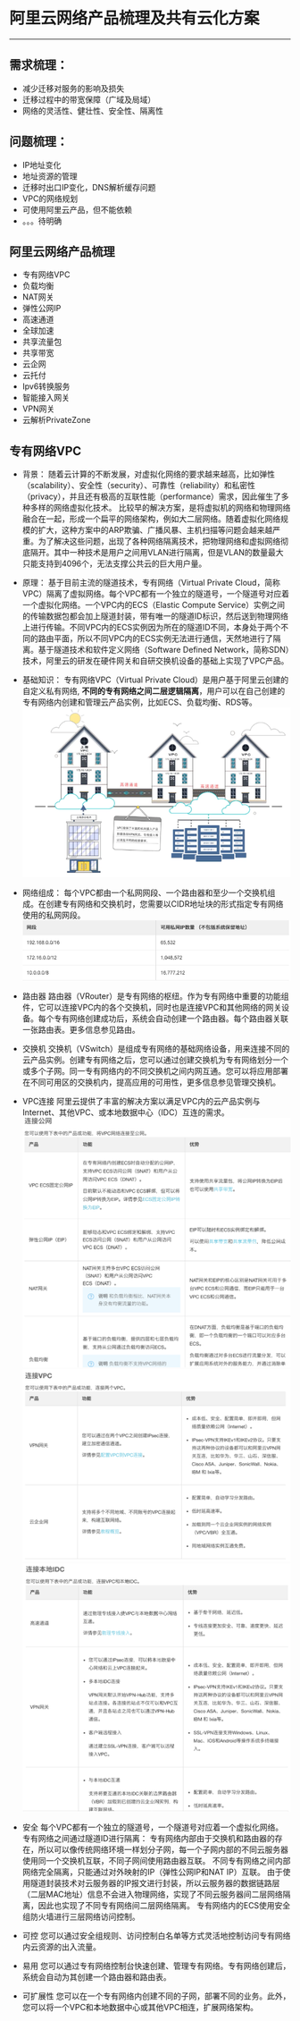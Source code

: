 # 阿里云网络产品梳理及共有云化方案
---

## 需求梳理：
- 减少迁移对服务的影响及损失
- 迁移过程中的带宽保障（广域及局域）
- 网络的灵活性、健壮性、安全性、隔离性

## 问题梳理：
- IP地址变化
- 地址资源的管理
- 迁移时出口IP变化，DNS解析缓存问题
- VPC的网络规划
- 可使用阿里云产品，但不能依赖
- 。。。待明确

## 阿里云网络产品梳理
- 专有网络VPC
- 负载均衡
- NAT网关
- 弹性公网IP
- 高速通道
- 全球加速
- 共享流量包
- 共享带宽
- 云企网
- 云托付
- Ipv6转换服务
- 智能接入网关
- VPN网关
- 云解析PrivateZone

## 专有网络VPC
- 背景：
随着云计算的不断发展，对虚拟化网络的要求越来越高，比如弹性（scalability）、安全性（security）、可靠性（reliability）和私密性（privacy），并且还有极高的互联性能（performance）需求，因此催生了多种多样的网络虚拟化技术。
比较早的解决方案，是将虚拟机的网络和物理网络融合在一起，形成一个扁平的网络架构，例如大二层网络。随着虚拟化网络规模的扩大，这种方案中的ARP欺骗、广播风暴、主机扫描等问题会越来越严重。为了解决这些问题，出现了各种网络隔离技术，把物理网络和虚拟网络彻底隔开。其中一种技术是用户之间用VLAN进行隔离，但是VLAN的数量最大只能支持到4096个，无法支撑公共云的巨大用户量。

- 原理：
基于目前主流的隧道技术，专有网络（Virtual Private Cloud，简称VPC）隔离了虚拟网络。每个VPC都有一个独立的隧道号，一个隧道号对应着一个虚拟化网络。一个VPC内的ECS（Elastic Compute Service）实例之间的传输数据包都会加上隧道封装，带有唯一的隧道ID标识，然后送到物理网络上进行传输。不同VPC内的ECS实例因为所在的隧道ID不同，本身处于两个不同的路由平面，所以不同VPC内的ECS实例无法进行通信，天然地进行了隔离。基于隧道技术和软件定义网络（Software Defined Network，简称SDN）技术，阿里云的研发在硬件网关和自研交换机设备的基础上实现了VPC产品。

- 基础知识：
专有网络VPC（Virtual Private Cloud）是用户基于阿里云创建的自定义私有网络, **不同的专有网络之间二层逻辑隔离**，用户可以在自己创建的专有网络内创建和管理云产品实例，比如ECS、负载均衡、RDS等。
![](/assets/vpc.png)

- 网络组成：
每个VPC都由一个私网网段、一个路由器和至少一个交换机组成。在创建专有网络和交换机时，您需要以CIDR地址块的形式指定专有网络使用的私网网段。
![](/assets/vpc-range.png)

- 路由器
路由器（VRouter）是专有网络的枢纽。作为专有网络中重要的功能组件，它可以连接VPC内的各个交换机，同时也是连接VPC和其他网络的网关设备。每个专有网络创建成功后，系统会自动创建一个路由器。每个路由器关联一张路由表。更多信息参见路由。

- 交换机
交换机（VSwitch）是组成专有网络的基础网络设备，用来连接不同的云产品实例。创建专有网络之后，您可以通过创建交换机为专有网络划分一个或多个子网。同一专有网络内的不同交换机之间内网互通。您可以将应用部署在不同可用区的交换机内，提高应用的可用性，更多信息参见管理交换机。

- VPC连接
阿里云提供了丰富的解决方案以满足VPC内的云产品实例与Internet、其他VPC、或本地数据中心（IDC）互连的需求。
![](/assets/vpc_internet.png)
![](/assets/vpc_vpc.png)
![](/assets/vpc_idc.png)

- 安全
每个VPC都有一个独立的隧道号，一个隧道号对应着一个虚拟化网络。专有网络之间通过隧道ID进行隔离：
专有网络内部由于交换机和路由器的存在，所以可以像传统网络环境一样划分子网，每一个子网内部的不同云服务器使用同一个交换机互联，不同子网间使用路由器互联。
不同专有网络之间内部网络完全隔离，只能通过对外映射的IP（弹性公网IP和NAT IP）互联。
由于使用隧道封装技术对云服务器的IP报文进行封装，所以云服务器的数据链路层（二层MAC地址）信息不会进入物理网络，实现了不同云服务器间二层网络隔离，因此也实现了不同专有网络间二层网络隔离。
专有网络内的ECS使用安全组防火墙进行三层网络访问控制。

- 可控
您可以通过安全组规则、访问控制白名单等方式灵活地控制访问专有网络内云资源的出入流量。

- 易用
您可以通过专有网络控制台快速创建、管理专有网络。专有网络创建后，系统会自动为其创建一个路由器和路由表。

- 可扩展性
您可以在一个专有网络内创建不同的子网，部署不同的业务。此外，您可以将一个VPC和本地数据中心或其他VPC相连，扩展网络架构。
  